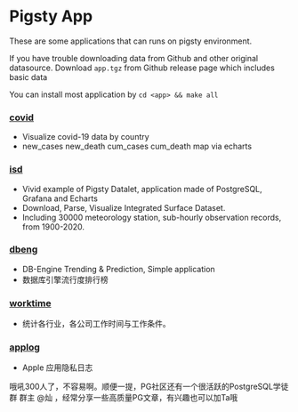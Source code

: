 # Pigsty App

These are some applications that can runs on pigsty environment.

If you have trouble downloading data from Github and other original datasource. 
Download `app.tgz` from Github release page which includes basic data

You can install most application by `cd <app> && make all`


### [covid](covid/)

* Visualize covid-19 data by country
* new_cases new_death cum_cases cum_death map via echarts


### [isd](isd/)

* Vivid example of Pigsty Datalet, application made of PostgreSQL, Grafana and Echarts
* Download, Parse, Visualize Integrated Surface Dataset.
* Including 30000 meteorology station, sub-hourly observation records, from 1900-2020.


### [dbeng](dbeng/)

* DB-Engine Trending & Prediction, Simple application
* 数据库引擎流行度排行榜

### [worktime](worktime/)

* 统计各行业，各公司工作时间与工作条件。


### [applog](applog/)

* Apple 应用隐私日志

哦吼300人了，不容易啊。顺便一提，PG社区还有一个很活跃的PostgreSQL学徒群 群主 @灿 ，经常分享一些高质量PG文章，有兴趣也可以加Ta哦